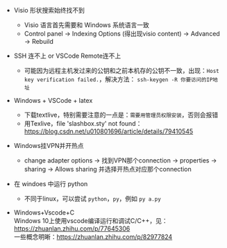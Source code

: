 * Visio 形状搜索始终找不到
    * Visio 语言首先需要和 Windows 系统语言一致
    * Control panel -> Indexing Options (得出现visio content) -> Advanced -> Rebuild

* SSH 连不上 or VSCode Remote连不上
   * 可能因为远程主机发过来的公钥和之前本机存的公钥不一致，出现：`Host key verification failed.`，解决方法： `ssh-keygen -R 你要访问的IP地址`

* Windows + VSCode + latex
    * 下载textlive，特别需要注意的一点是：`需要用管理员权限安装`，否则会报错
    * 用Texlive，file 'slashbox.sty' not found：https://blog.csdn.net/u010801696/article/details/79410545  

* Windows挂VPN并开热点
    * change adapter options -> 找到VPN那个connection -> properties -> sharing -> Allows sharing 并选择开热点对应那个connection

* 在 windoes 中运行 python
    * 不同于linux，可以尝试 `python`，`py`，例如 `py a.py`

* Windows+Vscode+C  
Windows 10上使用vscode编译运行和调试C/C++，见：https://zhuanlan.zhihu.com/p/77645306   
一些概念明晰：https://zhuanlan.zhihu.com/p/82977824
